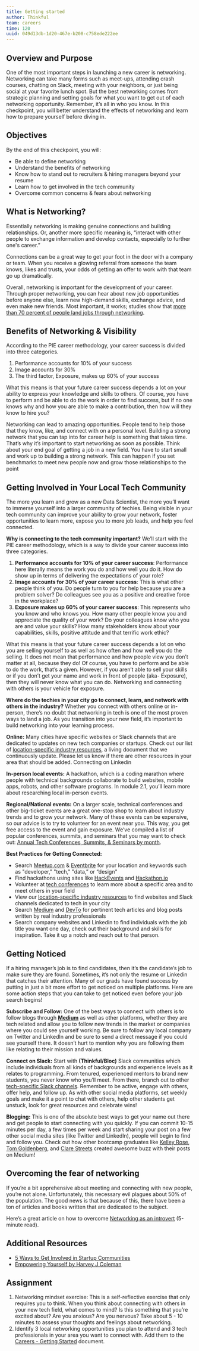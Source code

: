 ```yaml
---
title: Getting started
author: Thinkful
team: careers
time: 120
uuid: 049d13db-1d20-467e-b208-c758ede222ee
---
```


## Overview and Purpose

One of the most important steps in launching a new career is networking. Networking can take many forms such as meet-ups, attending crash courses, chatting on Slack, meeting with your neighbors, or just being social at your favorite lunch spot. But the best networking comes from strategic planning and setting goals for what you want to get out of each networking opportunity. Remember, it’s all in who you know. In this checkpoint, you will better understand the effects of networking and learn how to prepare yourself before diving in.

## Objectives

By the end of this checkpoint, you will:

- Be able to define networking
- Understand the benefits of networking
- Know how to stand out to recruiters & hiring managers beyond your resume
- Learn how to get involved in the tech community
- Overcome common concerns & fears about networking

## What is Networking?

Essentially networking is making genuine connections and building relationships. Or, another more specific meaning is, “interact with other people to exchange information and develop contacts, especially to further one's career.” 

Connections can be a great way to get your foot in the door with a company or team. When you receive a glowing referral from someone the team knows, likes and trusts, your odds of getting an offer to work with that team go up dramatically.

Overall, networking is important for the development of your career. Through proper networking, you can hear about new job opportunities before anyone else, learn new high-demand skills, exchange advice, and even make new friends. Most important, it works; studies show that [more than 70 percent of people land jobs through networking](https://money.usnews.com/money/blogs/outside-voices-careers/2014/09/17/dont-believe-these-8-job-search-myths).

## Benefits of Networking & Visibility

According to the PIE career methodology, your career success is divided into three categories. 

1. Performance accounts for 10% of your success
2. Image accounts for 30%
3. The third factor, Exposure, makes up 60% of your success 

What this means is that your future career success depends a lot on your ability to express your knowledge and skills to others. Of course, you have to perform and be able to do the work in order to find success, but if no one knows why and how you are able to make a contribution, then how will they know to hire you? 

Networking can lead to amazing opportunities. People tend to help those that they know, like, and connect with on a personal level. Building a strong network that you can tap into for career help is something that takes time. That’s why it’s important to start networking as soon as possible. Think about your end goal of getting a job in a new field. You have to start small and work up to building a strong network. This can happen if you set benchmarks to meet new people now and grow those relationships to the point

## **Getting Involved in Your Local Tech Community** 

The more you learn and grow as a new Data Scientist, the more you’ll want to immerse yourself into a larger community of techies. Being visible in your tech community can improve your ability to grow your network, foster opportunities to learn more, expose you to more job leads, and help you feel connected.

**Why is connecting to the tech community important?** 
We’ll start with the PIE career methodology, which is a way to divide your career success into three categories. 

1. **Performance accounts for 10% of your career success**: Performance here literally means the work you do and how well you do it. How do show up in terms of delivering the expectations of your role? 
2. **Image accounts for 30% of your career success**: This is what other people think of you. Do people turn to you for help because you are a problem solver? Do colleagues see you as a positive and creative force in the workplace?
3. **Exposure makes up 60% of your career success**: This represents who you know and who knows you. How many other people know you and appreciate the quality of your work? Do your colleagues know who you are and value your skills? How many stakeholders know about your capabilities, skills, positive attitude and that terrific work ethic?

What this means is that your future career success depends a lot on who you are selling yourself to as well as how often and how well you do the selling. It does not mean that performance and how people view you don’t matter at all, because they do! Of course, you have to perform and be able to do the work, that’s a given. However, if you aren’t able to sell your skills or if you don’t get your name and work in front of people (aka- Exposure), then they will never know what you can do. Networking and connecting with others is your vehicle for exposure.

**Where do the techies in your city go to connect, learn, and network with others in the industry?** 
Whether you connect with others online or in-person, there’s no doubt that networking in tech is one of the most proven ways to land a job. As you transition into your new field, it’s important to build networking into your learning process.

**Online:** Many cities have specific websites or Slack channels that are dedicated to updates on new tech companies or startups. Check out our list of [](https://docs.google.com/document/d/16qw43Glc1FDwgW1sHRI2941hATmD5ijCYtr6GQyPezE/edit?usp=sharing)[location-specific industry resources](https://docs.google.com/document/d/16qw43Glc1FDwgW1sHRI2941hATmD5ijCYtr6GQyPezE/edit?usp=sharing), a living document that we continuously update. Please let us know if there are other resources in your area that should be added. Connecting on Linkedin 

**In-person local events:** A hackathon, which is a coding marathon where people with technical backgrounds collaborate to build websites, mobile apps, robots, and other software programs. In module 2.1, you’ll learn more about researching local in-person events.

**Regional/National events:** On a larger scale, technical conferences and other big-ticket events are a great one-stop shop to learn about industry trends and to grow your network. Many of these events can be expensive, so our advice is to try to volunteer for an event near you. This way, you get free access to the event and gain exposure. We’ve compiled a list of popular conferences, summits, and seminars that you may want to check out: [Annual Tech Conferences, Summits, & Seminars by month](https://docs.google.com/document/d/1UY_kOf0WFEAV_TQD4YsFmCG8oKJRjMegf03PXcT3kNU/edit?usp=sharing).

**Best Practices for Getting Connected:**

- Search [Meetup.com](https://www.meetup.com/) & [Eventbrite](https://www.eventbrite.com/) for your location and keywords such as "developer," "tech," "data,” or “design"
- Find hackathons using sites like [HackEvents](https://www.hackevents.co/) and [Hackathon.io](http://www.hackathon.io/events)
- Volunteer at [tech conferences](https://docs.google.com/document/d/1UY_kOf0WFEAV_TQD4YsFmCG8oKJRjMegf03PXcT3kNU/edit)  to learn more about a specific area and to meet others in your field
- View our [location-specific industry resources](https://docs.google.com/document/d/16qw43Glc1FDwgW1sHRI2941hATmD5ijCYtr6GQyPezE/edit?usp=sharing) to find websites and Slack channels dedicated to tech in your city
- Search [Medium](https://medium.com/) and [DevTo](https://dev.to/t/devto) for pertinent tech articles and blog posts written by real industry professionals
- Search company websites and Linkedin to find individuals with the job title you want one day, check out their background and skills for inspiration. Take it up a notch and reach out to that person.


## Getting Noticed

If a hiring manager’s job is to find candidates, then it’s the candidate’s job to make sure they are found. Sometimes, it’s not only the resume or Linkedin that catches their attention. Many of our grads have found success by putting in just a bit more effort to get noticed on multiple platforms. Here are some action steps that you can take to get noticed even before your job search begins!
 
**Subscribe and Follow:** One of the best ways to connect with others is to follow blogs through [**Medium**](https://medium.com/) as well as other platforms, whether they are tech related and allow you to follow new trends in the market or companies where you could see yourself working. Be sure to follow any local company on Twitter and LinkedIn and be sure to send a direct message if you could see yourself there. It doesn’t hurt to mention why you are following them like relating to their mission and values.

**Connect on Slack:** Start with **(Thinkful/Bloc)** Slack communities which include individuals from all kinds of backgrounds and experience levels as it relates to programming. From tenured, experienced mentors to brand new students, you never know who you’ll meet. From there, branch out to other [tech-specific Slack channels](https://docs.google.com/document/d/16qw43Glc1FDwgW1sHRI2941hATmD5ijCYtr6GQyPezE/edit#bookmark=id.k2aqr8uksuul). Remember to be active, engage with others, offer help, and follow up. As with other social media platforms, set weekly goals and make it a point to chat with others, help other students get unstuck, look for great resources and celebrate wins!

**Blogging:** This is one of the absolute best ways to get your name out there and get people to start connecting with you quickly.  If you can commit 10-15 minutes per day, a few times per week and start sharing your post on a few other social media sites (like Twitter and LinkedIn), people will begin to find and follow you. Check out how other bootcamp graduates like [Kelley Rose](https://medium.com/@kelleyannerose), [Tom Goldenberg](https://medium.com/startup-founder-panel/my-google-interview-and-lessons-learned-43109881c521), and [Clare Streets](https://blog.schoolofcode.co.uk/learning-code-staying-mum-d0773d620048) created awesome buzz with their posts on Medium!

## Overcoming the fear of networking

If you’re a bit apprehensive about meeting and connecting with new people, you’re not alone. Unfortunately, this necessary evil plagues about 50% of the population.  The good news is that because of this, there have been a ton of articles and books written that are dedicated to the subject.  

Here’s a great article on how to overcome [Networking as an introvert](https://foundr.com/networking-for-introverts/) (5-minute read). 


## Additional Resources

- [5 Ways to Get Involved in Startup Communities](https://www.forbes.com/sites/ryanfrankel/2016/02/28/top-5-ways-to-get-involved-in-startup-communities/#3d317b0869d6)
- [Empowering Yourself by Harvey J Coleman](https://www.amazon.com/Empowering-Yourself-Organizational-Game-Revealed/dp/1449080340/ref=sr_1_1?ie=UTF8&qid=1532970655&sr=8-1&keywords=empowering+yourself&dpID=411VS0wOuoL&preST=_SY291_BO1,204,203,200_QL40_&dpSrc=srch)


## Assignment

1. Networking mindset exercise: This is a self-reflective exercise that only requires you to think. When you think about connecting with others in your new tech field, what comes to mind? Is this something that you’re excited about? Are you anxious? Are you nervous? Take about 5 - 10 minutes to assess your thoughts and feelings about networking.
2. Identify 3 local networking opportunities you plan to attend and 3 tech professionals in your area you want to connect with. Add them to the [Careers - Getting Started](https://docs.google.com/spreadsheets/d/1VkV-ERLv6g3C8vFe8u9HdRye2Kr62O0dOO438nUF2rs/edit?usp=sharing) document. 